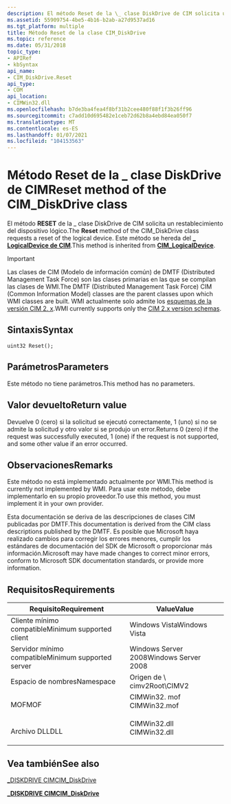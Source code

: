 ```yaml
---
description: El método Reset de la \_ clase DiskDrive de CIM solicita un restablecimiento del dispositivo lógico.
ms.assetid: 55909754-4be5-4b16-b2ab-a27d9537ad16
ms.tgt_platform: multiple
title: Método Reset de la clase CIM_DiskDrive
ms.topic: reference
ms.date: 05/31/2018
topic_type:
- APIRef
- kbSyntax
api_name:
- CIM_DiskDrive.Reset
api_type:
- COM
api_location:
- CIMWin32.dll
ms.openlocfilehash: b7de3ba4fea4f8bf31b2cee480f88f1f3b26ff96
ms.sourcegitcommit: c7add10d695482e1ceb72d62b8a4ebd84ea050f7
ms.translationtype: MT
ms.contentlocale: es-ES
ms.lasthandoff: 01/07/2021
ms.locfileid: "104153563"
---
```

# <a name="reset-method-of-the-cim_diskdrive-class"></a><span data-ttu-id="12365-103">Método Reset de la \_ clase DiskDrive de CIM</span><span class="sxs-lookup"><span data-stu-id="12365-103">Reset method of the CIM\_DiskDrive class</span></span>

<span data-ttu-id="12365-104">El método **RESET** de la \_ clase DiskDrive de CIM solicita un restablecimiento del dispositivo lógico.</span><span class="sxs-lookup"><span data-stu-id="12365-104">The **Reset** method of the CIM\_DiskDrive class requests a reset of the logical device.</span></span> <span data-ttu-id="12365-105">Este método se hereda del [**\_ LogicalDevice de CIM**](cim-logicaldevice.md).</span><span class="sxs-lookup"><span data-stu-id="12365-105">This method is inherited from [**CIM\_LogicalDevice**](cim-logicaldevice.md).</span></span>

> [!IMPORTANT]
> <span data-ttu-id="12365-106">Las clases de CIM (Modelo de información común) de DMTF (Distributed Management Task Force) son las clases primarias en las que se compilan las clases de WMI.</span><span class="sxs-lookup"><span data-stu-id="12365-106">The DMTF (Distributed Management Task Force) CIM (Common Information Model) classes are the parent classes upon which WMI classes are built.</span></span> <span data-ttu-id="12365-107">WMI actualmente solo admite los [esquemas de la versión CIM 2. x](https://dmtf.org/standards/cim/schemas).</span><span class="sxs-lookup"><span data-stu-id="12365-107">WMI currently supports only the [CIM 2.x version schemas](https://dmtf.org/standards/cim/schemas).</span></span>

 

## <a name="syntax"></a><span data-ttu-id="12365-108">Sintaxis</span><span class="sxs-lookup"><span data-stu-id="12365-108">Syntax</span></span>


```mof
uint32 Reset();
```



## <a name="parameters"></a><span data-ttu-id="12365-109">Parámetros</span><span class="sxs-lookup"><span data-stu-id="12365-109">Parameters</span></span>

<span data-ttu-id="12365-110">Este método no tiene parámetros.</span><span class="sxs-lookup"><span data-stu-id="12365-110">This method has no parameters.</span></span>

## <a name="return-value"></a><span data-ttu-id="12365-111">Valor devuelto</span><span class="sxs-lookup"><span data-stu-id="12365-111">Return value</span></span>

<span data-ttu-id="12365-112">Devuelve 0 (cero) si la solicitud se ejecutó correctamente, 1 (uno) si no se admite la solicitud y otro valor si se produjo un error.</span><span class="sxs-lookup"><span data-stu-id="12365-112">Returns 0 (zero) if the request was successfully executed, 1 (one) if the request is not supported, and some other value if an error occurred.</span></span>

## <a name="remarks"></a><span data-ttu-id="12365-113">Observaciones</span><span class="sxs-lookup"><span data-stu-id="12365-113">Remarks</span></span>

<span data-ttu-id="12365-114">Este método no está implementado actualmente por WMI.</span><span class="sxs-lookup"><span data-stu-id="12365-114">This method is currently not implemented by WMI.</span></span> <span data-ttu-id="12365-115">Para usar este método, debe implementarlo en su propio proveedor.</span><span class="sxs-lookup"><span data-stu-id="12365-115">To use this method, you must implement it in your own provider.</span></span>

<span data-ttu-id="12365-116">Esta documentación se deriva de las descripciones de clases CIM publicadas por DMTF.</span><span class="sxs-lookup"><span data-stu-id="12365-116">This documentation is derived from the CIM class descriptions published by the DMTF.</span></span> <span data-ttu-id="12365-117">Es posible que Microsoft haya realizado cambios para corregir los errores menores, cumplir los estándares de documentación del SDK de Microsoft o proporcionar más información.</span><span class="sxs-lookup"><span data-stu-id="12365-117">Microsoft may have made changes to correct minor errors, conform to Microsoft SDK documentation standards, or provide more information.</span></span>

## <a name="requirements"></a><span data-ttu-id="12365-118">Requisitos</span><span class="sxs-lookup"><span data-stu-id="12365-118">Requirements</span></span>



| <span data-ttu-id="12365-119">Requisito</span><span class="sxs-lookup"><span data-stu-id="12365-119">Requirement</span></span> | <span data-ttu-id="12365-120">Value</span><span class="sxs-lookup"><span data-stu-id="12365-120">Value</span></span> |
|-------------------------------------|-----------------------------------------------------------------------------------------|
| <span data-ttu-id="12365-121">Cliente mínimo compatible</span><span class="sxs-lookup"><span data-stu-id="12365-121">Minimum supported client</span></span><br/> | <span data-ttu-id="12365-122">Windows Vista</span><span class="sxs-lookup"><span data-stu-id="12365-122">Windows Vista</span></span><br/>                                                                |
| <span data-ttu-id="12365-123">Servidor mínimo compatible</span><span class="sxs-lookup"><span data-stu-id="12365-123">Minimum supported server</span></span><br/> | <span data-ttu-id="12365-124">Windows Server 2008</span><span class="sxs-lookup"><span data-stu-id="12365-124">Windows Server 2008</span></span><br/>                                                          |
| <span data-ttu-id="12365-125">Espacio de nombres</span><span class="sxs-lookup"><span data-stu-id="12365-125">Namespace</span></span><br/>                | <span data-ttu-id="12365-126">Origen de \\ cimv2</span><span class="sxs-lookup"><span data-stu-id="12365-126">Root\\CIMV2</span></span><br/>                                                                  |
| <span data-ttu-id="12365-127">MOF</span><span class="sxs-lookup"><span data-stu-id="12365-127">MOF</span></span><br/>                      | <dl> <span data-ttu-id="12365-128"><dt>CIMWin32. mof</dt></span><span class="sxs-lookup"><span data-stu-id="12365-128"><dt>CIMWin32.mof</dt></span></span> </dl> |
| <span data-ttu-id="12365-129">Archivo DLL</span><span class="sxs-lookup"><span data-stu-id="12365-129">DLL</span></span><br/>                      | <dl> <span data-ttu-id="12365-130"><dt>CIMWin32.dll</dt></span><span class="sxs-lookup"><span data-stu-id="12365-130"><dt>CIMWin32.dll</dt></span></span> </dl> |



## <a name="see-also"></a><span data-ttu-id="12365-131">Vea también</span><span class="sxs-lookup"><span data-stu-id="12365-131">See also</span></span>

<dl> <dt>

[<span data-ttu-id="12365-132">\_DISKDRIVE CIM</span><span class="sxs-lookup"><span data-stu-id="12365-132">CIM\_DiskDrive</span></span>](reset-method-in-class-cim-diskdrive.md)
</dt> <dt>

[<span data-ttu-id="12365-133">**\_DISKDRIVE CIM**</span><span class="sxs-lookup"><span data-stu-id="12365-133">**CIM\_DiskDrive**</span></span>](cim-diskdrive.md)
</dt> </dl>

 

 




